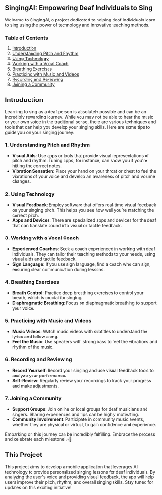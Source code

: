 ## SingingAI: Empowering Deaf Individuals to Sing

Welcome to SingingAI, a project dedicated to helping deaf individuals learn to sing using the power of technology and innovative teaching methods.

### Table of Contents
1. [Introduction](#introduction)
2. [Understanding Pitch and Rhythm](#understanding-pitch-and-rhythm)
3. [Using Technology](#using-technology)
4. [Working with a Vocal Coach](#working-with-a-vocal-coach)
5. [Breathing Exercises](#breathing-exercises)
6. [Practicing with Music and Videos](#practicing-with-music-and-videos)
7. [Recording and Reviewing](#recording-and-reviewing)
8. [Joining a Community](#joining-a-community)

## Introduction
Learning to sing as a deaf person is absolutely possible and can be an incredibly rewarding journey. While you may not be able to hear the music or your own voice in the traditional sense, there are various techniques and tools that can help you develop your singing skills. Here are some tips to guide you on your singing journey:

### 1. **Understanding Pitch and Rhythm**
- **Visual Aids**: Use apps or tools that provide visual representations of pitch and rhythm. Tuning apps, for instance, can show you if you're hitting the correct notes.
- **Vibration Sensation**: Place your hand on your throat or chest to feel the vibrations of your voice and develop an awareness of pitch and volume changes.

### 2. **Using Technology**
- **Visual Feedback**: Employ software that offers real-time visual feedback on your singing pitch. This helps you see how well you’re matching the correct pitch.
- **Apps and Devices**: There are specialized apps and devices for the deaf that can translate sound into visual or tactile feedback.

### 3. **Working with a Vocal Coach**
- **Experienced Coaches**: Seek a coach experienced in working with deaf individuals. They can tailor their teaching methods to your needs, using visual aids and tactile feedback.
- **Sign Language**: If you use sign language, find a coach who can sign, ensuring clear communication during lessons.

### 4. **Breathing Exercises**
- **Breath Control**: Practice deep breathing exercises to control your breath, which is crucial for singing.
- **Diaphragmatic Breathing**: Focus on diaphragmatic breathing to support your voice.

### 5. **Practicing with Music and Videos**
- **Music Videos**: Watch music videos with subtitles to understand the lyrics and follow along.
- **Feel the Music**: Use speakers with strong bass to feel the vibrations and rhythm of the music.

### 6. **Recording and Reviewing**
- **Record Yourself**: Record your singing and use visual feedback tools to analyze your performance.
- **Self-Review**: Regularly review your recordings to track your progress and make adjustments.

### 7. **Joining a Community**
- **Support Groups**: Join online or local groups for deaf musicians and singers. Sharing experiences and tips can be highly motivating.
- **Community Involvement**: Participate in community music events, whether they are physical or virtual, to gain confidence and experience.

Embarking on this journey can be incredibly fulfilling. Embrace the process and celebrate each milestone! 🎶🎤

## This Project
This project aims to develop a mobile application that leverages AI technology to provide personalized singing lessons for deaf individuals. By analyzing the user's voice and providing visual feedback, the app will help users improve their pitch, rhythm, and overall singing skills. Stay tuned for updates on this exciting initiative!

